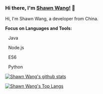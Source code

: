 <!--
**iXingo/iXingo** is a ✨ _special_ ✨ repository because its `README.md` (this file) appears on your GitHub profile.

Here are some ideas to get you started:

- 🔭 I’m currently working on ...
- 🌱 I’m currently learning ...
- 👯 I’m looking to collaborate on ...
- 🤔 I’m looking for help with ...
- 💬 Ask me about ...
- 📫 How to reach me: ...
- 😄 Pronouns: ...
- ⚡ Fun fact: ...
-->

### Hi there, I'm [Shawn Wang!](https://ixingo.com.cn) 👋


Hi, I'm Shawn Wang, a developer from China.


**Focus on Languages and Tools:**  

<img height="10" src="https://img.ixingo.cn/pic/java.png">Java 

<img height="10" src="https://img.ixingo.cn/pic/node.png">Node.js

<img height="10" src="https://img.ixingo.cn/pic/js.png">ES6 

<img height="10" src="https://img.ixingo.cn/pic/python.png">Python

<!--- 
  if you have forked this to use on your profile, 
  Change the `github-readme-stats.anuraghazra1.vercel.app` to `github-readme-stats.vercel.app` 
--->

<!-- Change the `github-readme-stats.anuraghazra1.vercel.app` to `github-readme-stats.vercel.app`  -->
[![Shawn Wang's github stats](https://github-readme-stats.vercel.app/api?username=ixingo)](https://github.com/iXingo)

[![Shawn Wang's Top Langs](https://github-readme-stats.vercel.app/api/top-langs/?username=ixingo&layout=compact)](https://github.com/iXingo)

<!-- [![Shawn Wang's wakatime stats](https://github-readme-stats.vercel.app/api/wakatime?username=iXingo)](https://github.com/iXingo)   -->


<!-- Change the `github-readme-stats.anuraghazra1.vercel.app` to `github-readme-stats.vercel.app`  -->


